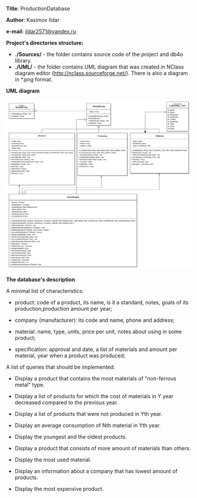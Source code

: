 **Title**:        ProductionDatabase

**Author**:       Kasimov Ildar

**e-mail**:       ildar2571@yandex.ru

**Project's directories structure:**

- __./Sources/__ - the folder contains source code of the project and db4o library.
- __./UML/__ - the folder contains UML diagram that was created in NClass diagram editor (http://nclass.sourceforge.net/). There is also a diagram in *.png format.

**UML diagram**

![UML diagram](UML/ProductionUML.png)

**The database's description**

<Production>
A minimal list of characteristics:

- product: code of a product, its name, is it a standard, notes, goals of its production,production amount per year;

- company (manufacturer): its code and name, phone and address;

- material: name, type, units, price per unit, notes about using in some product;

- specification: approval and date, a list of materials and amount per material, year when a product was produced;

A list of queries that should be implemented:

- Display a product that contains the most materials of "non-ferrous metal" type.

- Display a list of products for which the cost of materials in Y year decreased compared to the previous year.

- Display a list of products that were not produced in Yth year.

- Display an average consumption of Nth material in Yth year.

- Display the youngest and the oldest products.

- Display a product that consists of more amount of materials than others.

- Display the most used material.

- Display an information about a company that has lowest amount of products.

- Display the most expensive product.
